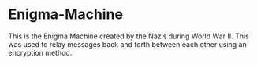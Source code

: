 # Enigma-Machine
This is the Enigma Machine created by the Nazis during World War II. This was used to relay messages back and forth between each other using an encryption method.
